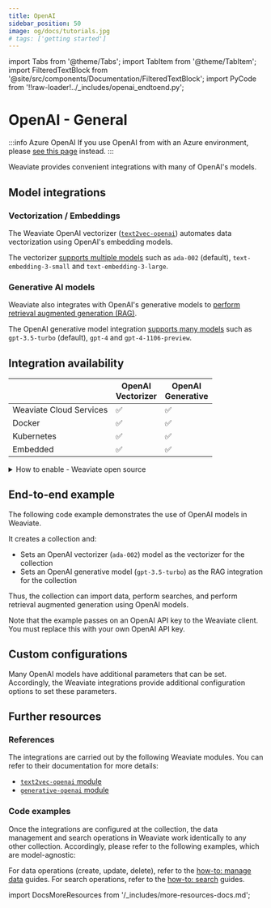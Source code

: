 ```yaml
---
title: OpenAI
sidebar_position: 50
image: og/docs/tutorials.jpg
# tags: ['getting started']
---
```


import Tabs from '@theme/Tabs';
import TabItem from '@theme/TabItem';
import FilteredTextBlock from '@site/src/components/Documentation/FilteredTextBlock';
import PyCode from '!!raw-loader!../_includes/openai_endtoend.py';

# OpenAI - General

:::info Azure OpenAI
If you use OpenAI from with an Azure environment, please [see this page](./azure-openai.md) instead.
:::

Weaviate provides convenient integrations with many of OpenAI's models.

## Model integrations

### Vectorization / Embeddings

The Weaviate OpenAI vectorizer ([`text2vec-openai`](../modules/retriever-vectorizer-modules/text2vec-openai.md)) automates data vectorization using OpenAI's embedding models.

The vectorizer [supports multiple models](../modules/retriever-vectorizer-modules/text2vec-openai.md#available-models-openai) such as `ada-002` (default), `text-embedding-3-small` and `text-embedding-3-large`.

### Generative AI models

Weaviate also integrates with OpenAI's generative models to [perform retrieval augmented generation (RAG)](../modules/reader-generator-modules/generative-openai.md).

<!-- , or to [perform question answering](../modules/reader-generator-modules/qna-openai.md) -->

The OpenAI generative model integration [supports many models](../modules/reader-generator-modules/generative-openai.md#supported-models-openai) such as `gpt-3.5-turbo` (default), `gpt-4` and `gpt-4-1106-preview`.

## Integration availability

| | OpenAI<br/>Vectorizer | OpenAI<br/>Generative |
| ----- | ----- | ----- |
| Weaviate Cloud Services | ✅ | ✅ |
| Docker | ✅ | ✅ |
| Kubernetes | ✅ | ✅ |
| Embedded | ✅ | ✅ |

<details>
  <summary>How to enable - Weaviate open source</summary>

</details>

## End-to-end example

The following code example demonstrates the use of OpenAI models in Weaviate.

It creates a collection and:
- Sets an OpenAI vectorizer (`ada-002`) model as the vectorizer for the collection
- Sets an OpenAI generative model (`gpt-3.5-turbo`) as the RAG integration for the collection

Thus, the collection can import data, perform searches, and perform retrieval augmented generation using OpenAI models.

<Tabs groupId="languages">

 <TabItem value="py" label="Python (v4)">
    <FilteredTextBlock
      text={PyCode}
      startMarker="# START ModelProviderEndToEnd"
      endMarker="# END ModelProviderEndToEnd"
      language="py"
    />
  </TabItem>
</Tabs>

Note that the example passes on an OpenAI API key to the Weaviate client. You must replace this with your own OpenAI API key.

## Custom configurations

Many OpenAI models have additional parameters that can be set. Accordingly, the Weaviate integrations provide additional configuration options to set these parameters.

<Tabs groupId="languages">

 <TabItem value="py" label="Python (v4)">
    <FilteredTextBlock
      text={PyCode}
      startMarker="# START ModelProviderCustomConfig"
      endMarker="# END ModelProviderCustomConfig"
      language="py"
    />
  </TabItem>
</Tabs>

## Further resources

### References

The integrations are carried out by the following Weaviate modules. You can refer to their documentation for more details:

- [`text2vec-openai` module](../modules/retriever-vectorizer-modules/text2vec-openai.md)
- [`generative-openai` module](../modules/reader-generator-modules/generative-openai.md)

### Code examples

Once the integrations are configured at the collection, the data management and search operations in Weaviate work identically to any other collection. Accordingly, please refer to the following examples, which are model-agnostic:

For data operations (create, update, delete), refer to the [how-to: manage data](../manage-data/index.md) guides.
For search operations, refer to the [how-to: search](../search/index.md) guides.

import DocsMoreResources from '/_includes/more-resources-docs.md';

<DocsMoreResources />
